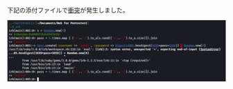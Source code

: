 下記の添付ファイルで[衝突](https://joplinapp.org/conflict/)が発生しました。

![9b41a604bca670ded8ab42674a998782.png](../_resources/9b41a604bca670ded8ab42674a998782.png)